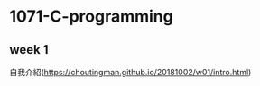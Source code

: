 # 1071-C-programming
## week 1
自我介紹(https://choutingman.github.io/20181002/w01/intro.html)
##
<!--stackedit_data:
eyJoaXN0b3J5IjpbLTQ3Nzk0NDU3OCw0MTAxMzk2NjEsLTc3MD
Q5OTA0MSwxNDM2NTQ5NzddfQ==
-->